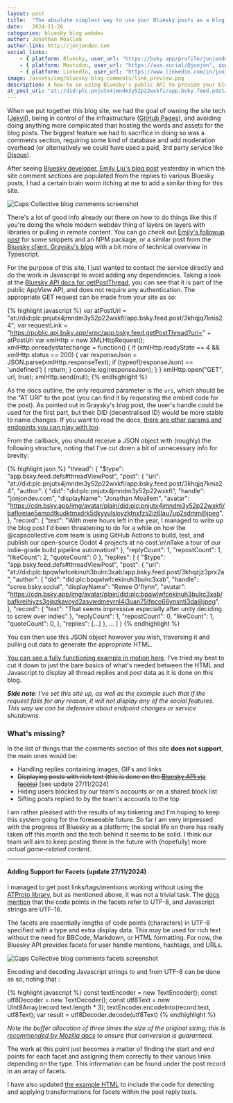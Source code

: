```yaml
---
layout: post
title:  "The absolute simplest way to use your Bluesky posts as a blog comment backend"
date:   2024-11-26
categories: bluesky blog webdev
author: Jonathan Moallem
author-link: http://jonjondev.com
social_links:
    - { platform: Bluesky, user_url: "https://bsky.app/profile/jonjondev.com", icon_class: "fab fa-bluesky" }
    - { platform: Mastodon, user_url: "https://aus.social/@jonjon", icon_class: "fab fa-mastodon" }
    - { platform: LinkedIn, user_url: "https://www.linkedin.com/in/jonjondev", icon_class: "fab fa-linkedin-in" }
image: /assets/img/bluesky-blog-comments/link_preview.png
description: A how-to on using Bluesky's public API to provide your blog site's commenting functionality for free.
at_post_uri: "at://did:plc:pnjutx4jmndm3y52p22wxkfi/app.bsky.feed.post/3lbthq6yolk2f"
---
```


When we put together this blog site, we had the goal of owning the site tech ([Jekyll](http://jekyllrb.com)), being in control of the infrastructure ([GitHub Pages](https://pages.github.com)), and avoiding doing anything more complicated than hosting the words and assets for the blog posts. The biggest feature we had to sacrifice in doing so was a comments section, requiring some kind of database and add moderation overhead (or alternatively we could have used a paid, 3rd party service like [Disqus](https://disqus.com)).

After seeing [Bluesky developer, Emily Liu's blog post](https://emilyliu.me/blog/open-network) yesterday in which the site comment sections are populated from the replies to various Bluesky posts, I had a certain brain worm itching at me to add a similar thing for this site.

![Caps Collective blog comments screenshot](/blog/assets/img/bluesky-blog-comments/blog_comments_screenshot.png)

There's a lot of good info already out there on how to do things like this if you're doing the whole modern webdev thing of layers on layers with libraries or pulling in remote content. You can go check out [Emily's followup post](https://emilyliu.me/blog/comments) for some snippets and an NPM package, or a similar post from the [Bluesky client, Graysky's blog](https://graysky.app/blog/2024-02-05-adding-blog-comments) with a bit more of technical overview in Typescript.

For the purpose of this site, I just wanted to contact the service directly and do the work in Javascript to avoid adding any dependencies. Taking a look at the [Bluesky API docs for getPostThread](https://docs.bsky.app/docs/api/app-bsky-feed-get-post-thread), you can see that it is part of the public AppView API, and does not require any authentication. The appropriate GET request can be made from your site as so:

{% highlight javascript %}
var atPostUri = "at://did:plc:pnjutx4jmndm3y52p22wxkfi/app.bsky.feed.post/3khqjq7knia24";
var requestLink = "https://public.api.bsky.app/xrpc/app.bsky.feed.getPostThread?uri=" + atPostUri
var xmlHttp = new XMLHttpRequest();
xmlHttp.onreadystatechange = function() { 
    if (xmlHttp.readyState == 4 && xmlHttp.status == 200) {
        var responseJson = JSON.parse(xmlHttp.responseText);
        if (typeof(responseJson) == 'undefined') {
            return;
        }
        console.log(responseJson);
    }
}
xmlHttp.open("GET", url, true);
xmlHttp.send(null);
{% endhighlight %}

As the docs outline, the only required parameter is the `uri`, which should be the "AT URI" to the post (you can find it by requesting the embed code for the post). As pointed out in Graysky's blog post, the user's handle could be used for the first part, but their DID (decentralised ID) would be more stable to name changes. If you want to read the docs, [there are other params and endpoints you can play with too](https://docs.bsky.app/docs/category/http-reference).

From the callback, you should receive a JSON object with (roughly) the following structure, noting that I've cut down a bit of unnecessary info for brevity:

{% highlight json %}
"thread": {
    "$type": "app.bsky.feed.defs#threadViewPost",
    "post": {
        "uri": "at://did:plc:pnjutx4jmndm3y52p22wxkfi/app.bsky.feed.post/3khqjq7knia24",
        "author": {
            "did": "did:plc:pnjutx4jmndm3y52p22wxkfi",
            "handle": "jonjondev.com",
            "displayName": "Jonathan Moallem",
            "avatar": "https://cdn.bsky.app/img/avatar/plain/did:plc:pnjutx4jmndm3y52p22wxkfi/bafkreiae5amodtkudktmxdrk5dkyvulsloyzktnxfzs2iz6lau7up2sdmm@jpeg",
        },
        "record": {
            "text": "With mere hours left in the year, I managed to write up the blog post I'd been threatening to do for a while on how the @capscollective.com team is using GitHub Actions to build, test, and publish our open-source Godot 4 projects at no cost.\n\nTake a tour of our indie-grade build pipeline automation!"
        },
        "replyCount": 1,
        "repostCount": 1,
        "likeCount": 2,
        "quoteCount": 0
    },
    "replies": [
        {
            "$type": "app.bsky.feed.defs#threadViewPost",
            "post": {
                "uri": "at://did:plc:bpqwlwfcekinuh3bulrc3xab/app.bsky.feed.post/3khqzjz3prx2a",
                "author": {
                    "did": "did:plc:bpqwlwfcekinuh3bulrc3xab",
                    "handle": "scree.bsky.social",
                    "displayName": "Renee O'flynn",
                    "avatar": "https://cdn.bsky.app/img/avatar/plain/did:plc:bpqwlwfcekinuh3bulrc3xab/bafkreihiyzs3gjpzkavoyd2asvwdmeyrnl4j3uan75lfpco66ynsnti3da@jpeg",
                },
                "record": {
                    "text": "That seems impressive especially after unity deciding to screw over indies"
                },
                "replyCount": 1,
                "repostCount": 0,
                "likeCount": 1,
                "quoteCount": 0,
            },
            "replies": [...]
        },
        ...
    ]
}
{% endhighlight %}

You can then use this JSON object however you wish, traversing it and pulling out data to generate the appropriate HTML.

[You can see a fully functioning example in motion here](/blog/assets/img/bluesky-blog-comments/bluesky_blog_comments_example.html). I've tried my best to cut it down to just the bare basics of what's needed between the HTML and Javascript to display all thread replies and post data as it is done on this blog.

___Side note__: I've set this site up, as well as the example such that if the request fails for any reason, it will not display any of the social features. This way we can be defensive about endpoint changes or service shutdowns._

### What's missing?

In the list of things that the comments section of this site __does not support__, the main ones would be:
- Handling replies containing images, GIFs and links
- ~~Displaying posts with rich text (this is done on the [Bluesky API via facets](https://docs.bsky.app/docs/advanced-guides/post-richtext))~~ [see update 27/11/2024]
- Hiding users blocked by our team's accounts or on a shared block list
- Sifting posts replied to by the team's accounts to the top

I am rather pleased with the results of my tinkering and I'm hoping to keep this system going for the foreseeable future. So far I am very impressed with the progress of Bluesky as a platform; the social life on there has really taken off this month and the tech behind it seems to be solid. I think our team will aim to keep posting there in the future with (hopefully) more _actual game-related content_.

---

#### Adding Support for Facets (update 27/11/2024)

I managed to get post links/tags/mentions working without using the [ATProto library](https://www.npmjs.com/package/@atproto/api), but as mentioned above, it was not a trivial task. The [docs mention](https://docs.bsky.app/docs/advanced-guides/post-richtext) that the code points in the facets refer to UTF-8, and Javascript strings are UTF-16.

The facets are essentially lengths of code points (characters) in UTF-8 specified with a type and extra display data. This may be used for rich text without the need for BBCode, Markdown, or HTML formatting. For now, the Bluesky API provides facets for user handle mentions, hashtags, and URLs.

![Caps Collective blog comments facets screenshot](/blog/assets/img/bluesky-blog-comments/blog_comments_facets_screenshot.png)

Encoding and decoding Javascript strings to and from UTF-8 can be done as so, noting that :

{% highlight javascript %}
const textEncoder = new TextEncoder();
const utf8Decoder = new TextDecoder();
const utf8Text = new Uint8Array(record.text.length * 3);
textEncoder.encodeInto(record.text, utf8Text);
var result = utf8Decoder.decode(utf8Text)
{% endhighlight %}

_Note the buffer allocation of three times the size of the original string; this is [recommended by Mozilla docs](https://developer.mozilla.org/en-US/docs/Web/API/TextEncoder/encodeInto) to ensure that conversion is guaranteed._

The work at this point just becomes a matter of finding the start and end points for each facet and assigning them correctly to their various links depending on the type. This information can be found under the post record in an array of facets.

I have also updated [the example HTML](/blog/assets/img/bluesky-blog-comments/bluesky_blog_comments_example.html) to include the code for detecting and applying transformations for facets within the post reply texts.
